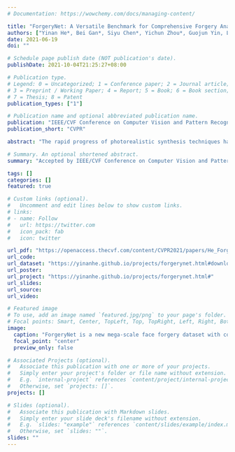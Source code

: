 ```yaml
---
# Documentation: https://wowchemy.com/docs/managing-content/

title: "ForgeryNet: A Versatile Benchmark for Comprehensive Forgery Analysis"
authors: ["Yinan He*, Bei Gan*, Siyu Chen*, Yichun Zhou*, Guojun Yin, Luchuan Song, Lu Sheng, Jing Shao, Ziwei Liu"]
date: 2021-06-19
doi: ""

# Schedule page publish date (NOT publication's date).
publishDate: 2021-10-04T21:25:27+08:00

# Publication type.
# Legend: 0 = Uncategorized; 1 = Conference paper; 2 = Journal article;
# 3 = Preprint / Working Paper; 4 = Report; 5 = Book; 6 = Book section;
# 7 = Thesis; 8 = Patent
publication_types: ["1"]

# Publication name and optional abbreviated publication name.
publication: "IEEE/CVF Conference on Computer Vision and Pattern Recognition"
publication_short: "CVPR"

abstract: "The rapid progress of photorealistic synthesis techniques have reached at a critical point where the boundary between real and manipulated images starts to blur. Thus, benchmarking and advancing digital forgery analysis have become a pressing issue. However, existing face forgery datasets either have limited diversity or only support coarse-grained analysis. To counter this emerging threat, we construct the ForgeryNet dataset, an extremely large face forgery dataset with unified annotations in image- and video-level data across four tasks: 1) Image Forgery Classification, including two-way (real / fake), three-way (real / fake with identity-replaced forgery approaches / fake with identityremained forgery approaches), and n-way (real and 15 respective forgery approaches) classification. 2) Spatial Forgery Localization, which segments the manipulated area of fake images compared to their corresponding real images. 3) Video Forgery Classification, which re-defines the video-level forgery classification with manipulated frames in random positions. This task is important because attackers in real world are free to manipulate any target frame. and 4) Temporal Forgery Localization, to localize the temporal segments which are manipulated. ForgeryNet is by far the largest publicly available deep face forgery dataset in terms of data-scale (2.9 million images, 221,247 videos), manipulations (7 image-level approaches, 8 video-level approaches), perturbations (36 independent and more mixed perturbations) and annotations (6.3 million classification labels, 2.9 million manipulated area annotations and 221,247 temporal forgery segment labels). We perform extensive benchmarking and studies of existing face forensics methods and obtain several valuable observations. We hope that the scale, quality, and variety of our ForgeryNet dataset will foster further research and innovation in the area of face forgery classification, as well as spatial and temporal forgery localization etc."

# Summary. An optional shortened abstract.
summary: "Accepted by IEEE/CVF Conference on Computer Vision and Pattern Recognition (CVPR), 2021, as **Oral Presentation**. We host the [ForgeryNet Challenge 2021](https://competitions.codalab.org/competitions/33386) in [ICCV 2021, The 3rd Workshop on Sensing, Understanding and Synthesizing Humans](https://yinanhe.github.io/projects/forgerynet.html#)."

tags: []
categories: []
featured: true

# Custom links (optional).
#   Uncomment and edit lines below to show custom links.
# links:
# - name: Follow
#   url: https://twitter.com
#   icon_pack: fab
#   icon: twitter

url_pdf: "https://openaccess.thecvf.com/content/CVPR2021/papers/He_ForgeryNet_A_Versatile_Benchmark_for_Comprehensive_Forgery_Analysis_CVPR_2021_paper.pdf"
url_code:
url_dataset: "https://yinanhe.github.io/projects/forgerynet.html#download"
url_poster:
url_project: "https://yinanhe.github.io/projects/forgerynet.html#"
url_slides:
url_source:
url_video:

# Featured image
# To use, add an image named `featured.jpg/png` to your page's folder. 
# Focal points: Smart, Center, TopLeft, Top, TopRight, Left, Right, BottomLeft, Bottom, BottomRight.
image:
  caption: "ForgeryNet is a new mega-scale face forgery dataset with comprehensive annotations and four forgery analysis tasks. It contains thousands of subjects, various manipulation methods and diverse re-rendering processes."
  focal_point: "center"
  preview_only: false

# Associated Projects (optional).
#   Associate this publication with one or more of your projects.
#   Simply enter your project's folder or file name without extension.
#   E.g. `internal-project` references `content/project/internal-project/index.md`.
#   Otherwise, set `projects: []`.
projects: []

# Slides (optional).
#   Associate this publication with Markdown slides.
#   Simply enter your slide deck's filename without extension.
#   E.g. `slides: "example"` references `content/slides/example/index.md`.
#   Otherwise, set `slides: ""`.
slides: ""
---
```

